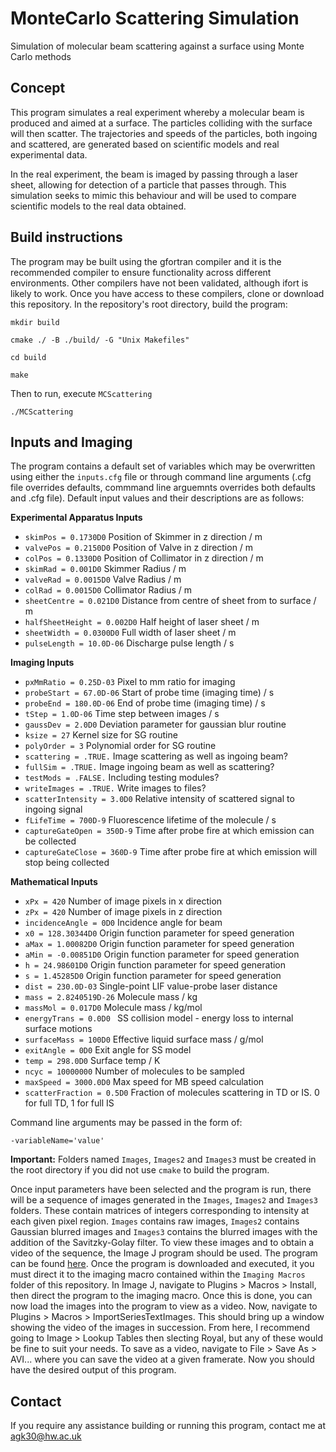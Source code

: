 # MonteCarlo Scattering Simulation
Simulation of molecular beam scattering against a surface using Monte Carlo methods

## Concept
This program simulates a real experiment whereby a molecular beam is produced and aimed at a surface. The particles colliding with the surface will then scatter. The trajectories and speeds of the particles, both ingoing and scattered, are generated based on scientific models and real experimental data.

In the real experiment, the beam is imaged by passing through a laser sheet, allowing for detection of a particle that passes through. This simulation seeks to mimic this behaviour and will be used to compare scientific models to the real data obtained.

## Build instructions
The program may be built using the gfortran compiler and it is the recommended compiler to ensure functionality across different environments. Other compilers have not been validated, although ifort is likely to work. Once you have access to these compilers, clone or download this repository. In the repository's root directory, build the program:

`mkdir build`

`cmake ./ -B ./build/ -G "Unix Makefiles"`

`cd build`

`make`

Then to run, execute `MCScattering`

`./MCScattering`

## Inputs and Imaging
The program contains a default set of variables which may be overwritten using either the `inputs.cfg` file or through command line arguments (.cfg file overrides defaults, commmand line arguemnts overrides both defaults and .cfg file). Default input values and their descriptions are as follows:

**Experimental Apparatus Inputs**
- `skimPos = 0.1730D0` Position of Skimmer in z direction / m
- `valvePos = 0.2150D0` Position of Valve in z direction / m
- `colPos = 0.1330D0` Position of Collimator in z direction / m
- `skimRad = 0.001D0` Skimmer Radius / m
- `valveRad = 0.0015D0` Valve Radius / m
- `colRad = 0.0015D0` Collimator Radius / m
- `sheetCentre = 0.021D0` Distance from centre of sheet from to surface / m
- `halfSheetHeight = 0.002D0` Half height of laser sheet / m
- `sheetWidth = 0.0300D0` Full width of laser sheet / m
- `pulseLength = 10.0D-06` Discharge pulse length / s

**Imaging Inputs**
- `pxMmRatio = 0.25D-03` Pixel to mm ratio for imaging
- `probeStart = 67.0D-06` Start of probe time (imaging time) / s
- `probeEnd = 180.0D-06` End of probe time (imaging time) / s
- `tStep = 1.0D-06` Time step between images / s
- `gaussDev = 2.0D0` Deviation parameter for gaussian blur routine
- `ksize = 27` Kernel size for SG routine
- `polyOrder = 3` Polynomial order for SG routine
- `scattering = .TRUE.` Image scattering as well as ingoing beam?
- `fullSim = .TRUE.` Image ingoing beam as well as scattering?
- `testMods = .FALSE.` Including testing modules?
- `writeImages = .TRUE.` Write images to files?
- `scatterIntensity = 3.0D0` Relative intensity of scattered signal to ingoing signal
- `fLifeTime = 700D-9` Fluorescence lifetime of the molecule / s
- `captureGateOpen = 350D-9` Time after probe fire at which emission can be collected
- `captureGateClose = 360D-9` Time after probe fire at which emission will stop being collected

**Mathematical Inputs**
- `xPx = 420` Number of image pixels in x direction
- `zPx = 420` Number of image pixels in z direction
- `incidenceAngle = 0D0` Incidence angle for beam
- `x0 = 128.30344D0` Origin function parameter for speed generation
- `aMax = 1.00082D0` Origin function parameter for speed generation
- `aMin = -0.00851D0` Origin function parameter for speed generation
- `h = 24.98601D0` Origin function parameter for speed generation
- `s = 1.45285D0` Origin function parameter for speed generation
- `dist = 230.0D-03` Single-point LIF value-probe laser distance
- `mass = 2.8240519D-26` Molecule mass / kg
- `massMol = 0.017D0` Molecule mass / kg/mol
- `energyTrans = 0.0D0 ` SS collision model - energy loss to internal surface motions
- `surfaceMass = 100D0` Effective liquid surface mass / g/mol
- `exitAngle = 0D0` Exit angle for SS model
- `temp = 298.0D0` Surface temp / K
- `ncyc = 10000000` Number of molecules to be sampled
- `maxSpeed = 3000.0D0` Max speed for MB speed calculation
- `scatterFraction = 0.5D0` Fraction of molecules scattering in TD or IS. 0 for full TD, 1 for full IS

Command line arguments may be passed in the form of:

`-variableName='value'`

**Important:** Folders named `Images`, `Images2` and `Images3` must be created in the root directory if you did not use `cmake` to build the program.

Once input parameters have been selected and the program is run, there will be a sequence of images generated in the `Images`, `Images2` and `Images3` folders. These contain matrices of integers corresponding to intensity at each given pixel region. `Images` contains raw images, `Images2` contains Gaussian blurred images and `Images3` contains the blurred images with the addition of the Savitzky-Golay filter. To view these images and to obtain a video of the sequence, the Image J program should be used. The program can be found [here](https://imagej.nih.gov/ij/download.html). Once the program is downloaded and executed, it you must direct it to the imaging macro contained within the `Imaging Macros` folder of this repository. In Image J, navigate to Plugins > Macros > Install, then direct the program to the imaging macro. Once this is done, you can now load the images into the program to view as a video. Now, navigate to Plugins > Macros > ImportSeriesTextImages. This should bring up a window showing the video of the images in succession. From here, I recommend going to Image > Lookup Tables then slecting Royal, but any of these would be fine to suit your needs. To save as a video, navigate to File > Save As > AVI... where you can save the video at a given framerate. Now you should have the desired output of this program.

## Contact

If you require any assistance building or running this program, contact me at agk30@hw.ac.uk
